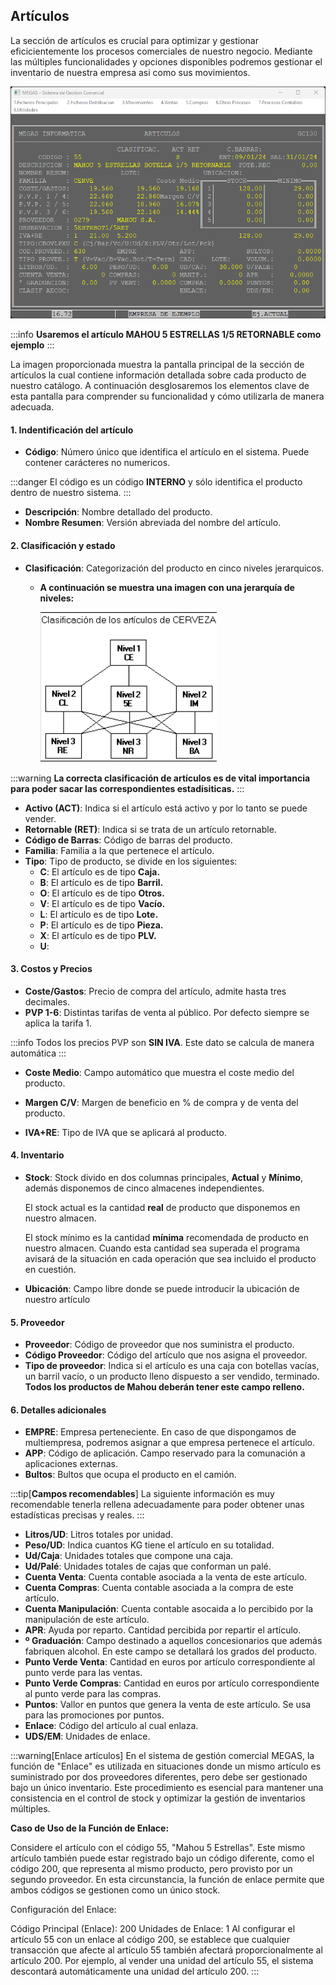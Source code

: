 ## Artículos

La sección de artículos es crucial para optimizar y gestionar eficicientemente los procesos comerciales de nuestro negocio. Mediante las múltiples funcionalidades y opciones disponibles podremos gestionar el inventario de nuestra empresa asi como sus movimientos.

![Pantalla Artículos](../../Imagenes/Articulos/PantallaPrincipalArt.png)

:::info
**Usaremos el artículo MAHOU 5 ESTRELLAS 1/5 RETORNABLE como ejemplo**
:::

La imagen proporcionada muestra la pantalla principal de la sección de artículos la cual contiene información detallada sobre cada producto de nuestro catálogo.
A continuación desglosaremos los elementos clave de esta pantalla para comprender su funcionalidad y cómo utilizarla de manera adecuada.

#### 1. Indentificación del artículo

* **Código**: Número único que identifica el artículo en el sistema. Puede contener carácteres no numericos.

:::danger
El código es un código **INTERNO** y sólo identifica el producto dentro de nuestro sistema.
:::

* **Descripción**: Nombre detallado del producto.
* **Nombre Resumen**: Versión abreviada del nombre del artículo.

#### 2. Clasificación y estado

* **Clasificación**: Categorización del producto en cinco niveles jerarquicos.
  * **A continuación se muestra una imagen con una jerarquía de niveles:**

    ![CLASIFICACION](../../Imagenes/Articulos/Clasificación%20artículos.png)

:::warning
**La correcta clasificación de artículos es de vital importancia para poder sacar las correspondientes estadísiticas.**
:::

* **Activo (ACT)**: Indica si el artículo está activo y por lo tanto se puede vender.
* **Retornable (RET)**: Indica si se trata de un artículo retornable.
* **Código de Barras**: Código de barras del producto.
* **Familia**: Familia a la que pertenece el artículo.
* **Tipo**: Tipo de producto, se divide en los siguientes:
  * **C**: El artículo es de tipo **Caja.**
  * **B**: El artículo es de tipo **Barril.**
  * **O**: El artículo es de tipo **Otros.**
  * **V**: El artículo es de tipo **Vacío.**
  * **L**: El artículo es de tipo **Lote.**
  * **P**: El artículo es de tipo **Pieza.**
  * **X**: El artículo es de tipo **PLV.**
  * **U**: <!-- Por rellenar -->

#### 3. Costos y Precios

* **Coste/Gastos**: Precio de compra del artículo, admite hasta tres decimales.
* **PVP 1-6**: Distintas tarifas de venta al público. Por defecto siempre se aplica la tarifa 1.

:::info
Todos los precios PVP son **SIN IVA**. Este dato se calcula de manera automática
:::

* **Coste Medio**: Campo automático que muestra el coste medio del producto.
* **Margen C/V**: Margen de beneficio en % de compra y de venta del producto.

* **IVA+RE**: Tipo de IVA que se aplicará al producto.

#### 4. Inventario

* **Stock**: Stock divido en dos columnas principales, **Actual** y **Mínimo**, además disponemos de cinco almacenes independientes.

    El stock actual es la cantidad **real** de producto que disponemos en nuestro almacen.

    El stock mínimo es la cantidad **mínima** recomendada de producto en nuestro almacen. Cuando esta cantidad sea superada el programa avisará de la situación en cada operación que sea incluido el producto en cuestión.

* **Ubicación**: Campo libre donde se puede introducir la ubicación de nuestro artículo

#### 5. Proveedor

* **Proveedor**: Código de proveedor que nos suministra el producto.
* **Código Proveedor**: Código del artículo que nos asigna el proveedor.
* **Tipo de proveedor**: Indica si el artículo es una caja con botellas vacías, un barril vacío, o un producto lleno dispuesto a ser vendido, terminado. **Todos los productos de Mahou deberán tener este campo relleno.**

#### 6. Detalles adicionales

* **EMPRE**: Empresa perteneciente. En caso de que dispongamos de multiempresa, podremos asignar a que empresa pertenece el artículo.
* **APP**: Código de aplicación. Campo reservado para la comunación a aplicaciones externas.
* **Bultos**: Bultos que ocupa el producto en el camión.

:::tip[**Campos recomendables**]
La siguiente información es muy recomendable tenerla rellena adecuadamente para poder obtener unas estadísticas precisas y reales.
:::

* **Litros/UD**: Litros totales por unidad.
* **Peso/UD**: Indica cuantos KG tiene el artículo en su totalidad.
* **Ud/Caja**: Unidades totales que compone una caja.
* **Ud/Palé**: Unidades totales de cajas que conforman un palé.
* **Cuenta Venta**: Cuenta contable asociada a la venta de este artículo.
* **Cuenta Compras**: Cuenta contable asociada a la compra de este artículo.
* **Cuenta Manipulación**: Cuenta contable asocaida a lo percibido por la manipulación de este artículo.
* **APR**: Ayuda por reparto. Cantidad percibida por repartir el artículo.
* **º Graduación**: Campo destinado a aquellos concesionarios que además fabriquen alcohol. En este campo se detallará los grados del producto.
* **Punto Verde Venta**: Cantidad en euros por artículo correspondiente al punto verde para las ventas.
* **Punto Verde Compras**: Cantidad en euros por artículo correspondiente al punto verde para las compras.
* **Puntos**: Vallor en puntos que genera la venta de este artículo. Se usa para las promociones por puntos.
* **Enlace**: Código del artículo al cual enlaza.
* **UDS/EM**: Unidades de enlace.

:::warning[Enlace artículos]
En el sistema de gestión comercial MEGAS, la función de "Enlace" es utilizada en situaciones donde un mismo artículo es suministrado por dos proveedores diferentes, pero debe ser gestionado bajo un único inventario. Este procedimiento es esencial para mantener una consistencia en el control de stock y optimizar la gestión de inventarios múltiples.

**Caso de Uso de la Función de Enlace:**

Considere el artículo con el código 55, "Mahou 5 Estrellas". Este mismo artículo también puede estar registrado bajo un código diferente, como el código 200, que representa al mismo producto, pero provisto por un segundo proveedor. En esta circunstancia, la función de enlace permite que ambos códigos se gestionen como un único stock.

Configuración del Enlace:

Código Principal (Enlace): 200
Unidades de Enlace: 1
Al configurar el artículo 55 con un enlace al código 200, se establece que cualquier transacción que afecte al artículo 55 también afectará proporcionalmente al artículo 200. Por ejemplo, al vender una unidad del artículo 55, el sistema descontará automáticamente una unidad del artículo 200.
:::
